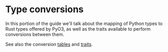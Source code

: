 # Type conversions

In this portion of the guide we'll talk about the mapping of Python types to Rust types offered by PyO3, as well as the traits available to perform conversions between them.

See also the conversion [tables](conversions/tables.md) and [traits](conversions/traits.md).
